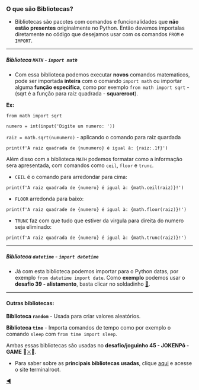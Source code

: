### O que são Bibliotecas?

* Bibliotecas são pacotes com comandos e funcionalidades que **não estão presentes** originalmente no Python. Então devemos importalas diretamente no código que desejamos usar com os comandos `FROM` e `IMPORT`.

---
##### Biblioteca `MATH` - **`import math`**

* Com essa biblioteca podemos executar **novos** comandos matematicos, pode ser importada **inteira** com o comando `import math` ou
importar alguma **função especifica**, como por exemplo `from math import sqrt` - (sqrt é a função para raiz quadrada - **squareroot**).

**Ex:**

`from math import sqrt`

`numero = int(input('Digite um numero: '))`

`raiz = math.sqrt(numumero)` - aplicando o comando para raiz quardada

`print(f'A raiz quadrada de {numumero} é igual à: {raiz:.1f}')`

Além disso com a biblioteca `MATH` podemos formatar como a informação sera apresentada, com comandos como `ceil`, `floor` e `trunc`.

* `CEIL` é o comando para arredondar para cima:

`print(f'A raiz quadrada de {numero} é igual à: {math.ceil(raiz)}!')`

* `FLOOR` arredonda para baixo:

`print(f'A raiz quadrade de {numero} é igual à: {math.floor(raiz)}!')`

* `TRUNC` faz com que tudo que estiver da virgula para direita do numero seja eliminado:

`print(f'A raiz quadrada de {numero} é igual à: {math.trunc(raiz)}!')`

---
##### Biblioteca `datetime` - **`import datetime`**

* Já com esta biblioteca podemos importar para o Python datas, por exemplo `from datetime import date`. Como **exemplo** podemos usar o **desafio 39 - alistamento**, basta clicar no soldadinho [:guard:](https://github.com/duartecgustavo/Python-Progress/blob/master/desafios/Mundo%202/Ex039.py).

---
#### Outras bibliotecas: 

**Biblioteca `random`** - Usada para criar valores aleatórios.

**Biblioteca `time`** - Importa comandos de tempo como por exemplo o comando `sleep` com `from time import sleep`.

Ambas essas bibliotecas são usadas no **desafio/joguinho 45 - JOKENPô - GAME** :mage:[:crossed_swords:](https://github.com/duartecgustavo/Python-Progress/blob/master/desafios/Mundo%202/Ex045JOKENP%C3%94antiFA.py):space_invader:.

* Para saber sobre as **principais bibliotecas usadas**, clique [aqui](https://terminalroot.com.br/2019/12/as-30-melhores-bibliotecas-e-pacotes-python-para-iniciantes.html) e acesse o site terminalroot.

[:arrow_backward:](https://github.com/duartecgustavo/Python-Progress)
